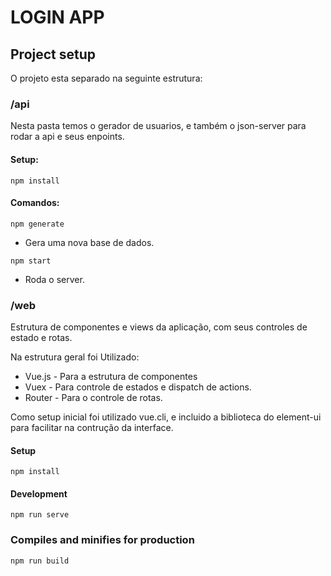 # LOGIN APP

## Project setup
O projeto esta separado na seguinte estrutura:

### /api
Nesta pasta temos o gerador de usuarios, e também o json-server para rodar a api e seus enpoints.

#### Setup:
```
npm install
```

#### Comandos:
```
npm generate
```
* Gera uma nova base de dados.


```
npm start
```
* Roda o server.

### /web
Estrutura de componentes e views da aplicação, com seus controles de estado e rotas.

Na estrutura geral foi Utilizado:
- Vue.js - Para a estrutura de componentes
- Vuex - Para controle de estados e dispatch de actions.
- Router - Para o controle de rotas.

Como setup inicial foi utilizado vue.cli, 
e incluido a biblioteca do element-ui para facilitar na contrução da interface.

#### Setup
```
npm install
```
#### Development
```
npm run serve
```

### Compiles and minifies for production
```
npm run build
```